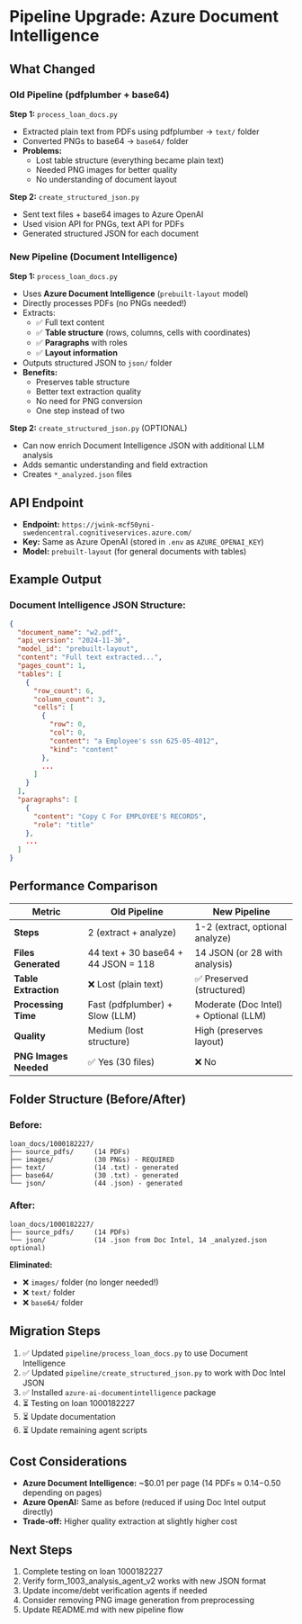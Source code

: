 # Pipeline Upgrade: Azure Document Intelligence

## What Changed

### Old Pipeline (pdfplumber + base64)
**Step 1:** `process_loan_docs.py`
- Extracted plain text from PDFs using pdfplumber → `text/` folder
- Converted PNGs to base64 → `base64/` folder
- **Problems:**
  - Lost table structure (everything became plain text)
  - Needed PNG images for better quality
  - No understanding of document layout

**Step 2:** `create_structured_json.py`
- Sent text files + base64 images to Azure OpenAI
- Used vision API for PNGs, text API for PDFs
- Generated structured JSON for each document

### New Pipeline (Document Intelligence)
**Step 1:** `process_loan_docs.py`
- Uses **Azure Document Intelligence** (`prebuilt-layout` model)
- Directly processes PDFs (no PNGs needed!)
- Extracts:
  - ✅ Full text content
  - ✅ **Table structure** (rows, columns, cells with coordinates)
  - ✅ **Paragraphs** with roles
  - ✅ **Layout information**
- Outputs structured JSON to `json/` folder
- **Benefits:**
  - Preserves table structure
  - Better text extraction quality
  - No need for PNG conversion
  - One step instead of two

**Step 2:** `create_structured_json.py` (OPTIONAL)
- Can now enrich Document Intelligence JSON with additional LLM analysis
- Adds semantic understanding and field extraction
- Creates `*_analyzed.json` files

## API Endpoint

- **Endpoint:** `https://jwink-mcf50yni-swedencentral.cognitiveservices.azure.com/`
- **Key:** Same as Azure OpenAI (stored in `.env` as `AZURE_OPENAI_KEY`)
- **Model:** `prebuilt-layout` (for general documents with tables)

## Example Output

### Document Intelligence JSON Structure:
```json
{
  "document_name": "w2.pdf",
  "api_version": "2024-11-30",
  "model_id": "prebuilt-layout",
  "content": "Full text extracted...",
  "pages_count": 1,
  "tables": [
    {
      "row_count": 6,
      "column_count": 3,
      "cells": [
        {
          "row": 0,
          "col": 0,
          "content": "a Employee's ssn 625-05-4012",
          "kind": "content"
        },
        ...
      ]
    }
  ],
  "paragraphs": [
    {
      "content": "Copy C For EMPLOYEE'S RECORDS",
      "role": "title"
    },
    ...
  ]
}
```

## Performance Comparison

| Metric | Old Pipeline | New Pipeline |
|--------|-------------|--------------|
| **Steps** | 2 (extract + analyze) | 1-2 (extract, optional analyze) |
| **Files Generated** | 44 text + 30 base64 + 44 JSON = 118 | 14 JSON (or 28 with analysis) |
| **Table Extraction** | ❌ Lost (plain text) | ✅ Preserved (structured) |
| **Processing Time** | Fast (pdfplumber) + Slow (LLM) | Moderate (Doc Intel) + Optional (LLM) |
| **Quality** | Medium (lost structure) | High (preserves layout) |
| **PNG Images Needed** | ✅ Yes (30 files) | ❌ No |

## Folder Structure (Before/After)

### Before:
```
loan_docs/1000182227/
├── source_pdfs/     (14 PDFs) 
├── images/          (30 PNGs) - REQUIRED
├── text/            (14 .txt) - generated
├── base64/          (30 .txt) - generated
└── json/            (44 .json) - generated
```

### After:
```
loan_docs/1000182227/
├── source_pdfs/     (14 PDFs)
└── json/            (14 .json from Doc Intel, 14 _analyzed.json optional)
```

**Eliminated:**
- ❌ `images/` folder (no longer needed!)
- ❌ `text/` folder
- ❌ `base64/` folder

## Migration Steps

1. ✅ Updated `pipeline/process_loan_docs.py` to use Document Intelligence
2. ✅ Updated `pipeline/create_structured_json.py` to work with Doc Intel JSON
3. ✅ Installed `azure-ai-documentintelligence` package
4. ⏳ Testing on loan 1000182227
5. ⏳ Update documentation
6. ⏳ Update remaining agent scripts

## Cost Considerations

- **Azure Document Intelligence:** ~$0.01 per page (14 PDFs ≈ $0.14-$0.50 depending on pages)
- **Azure OpenAI:** Same as before (reduced if using Doc Intel output directly)
- **Trade-off:** Higher quality extraction at slightly higher cost

## Next Steps

1. Complete testing on loan 1000182227
2. Verify form_1003_analysis_agent_v2 works with new JSON format
3. Update income/debt verification agents if needed
4. Consider removing PNG image generation from preprocessing
5. Update README.md with new pipeline flow
